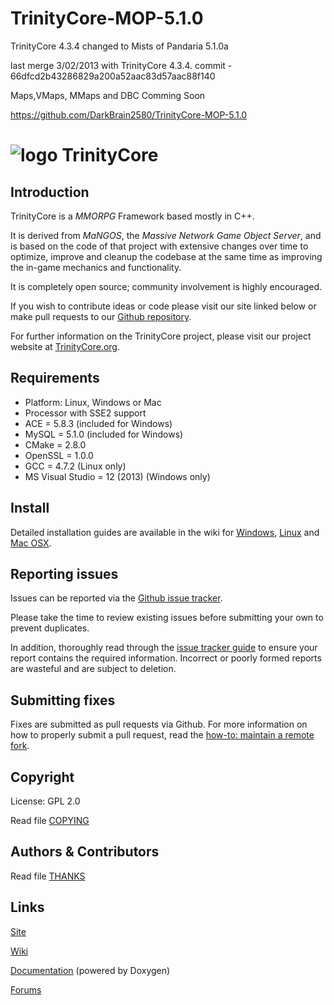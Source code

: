 TrinityCore-MOP-5.1.0
=====================

TrinityCore 4.3.4 changed to Mists of Pandaria 5.1.0a

last merge 3/02/2013 with TrinityCore 4.3.4.
commit - 66dfcd2b43286829a200a52aac83d57aac88f140


Maps,VMaps, MMaps and DBC Comming Soon 



https://github.com/DarkBrain2580/TrinityCore-MOP-5.1.0






# ![logo](http://www.trinitycore.org/f/public/style_images/1_trinitycore.png) TrinityCore


## Introduction

TrinityCore is a *MMORPG* Framework based mostly in C++.

It is derived from *MaNGOS*, the *Massive Network Game Object Server*, and is
based on the code of that project with extensive changes over time to optimize,
improve and cleanup the codebase at the same time as improving the in-game
mechanics and functionality.

It is completely open source; community involvement is highly encouraged.

If you wish to contribute ideas or code please visit our site linked below or
make pull requests to our [Github repository](https://github.com/TrinityCore/TrinityCore).

For further information on the TrinityCore project, please visit our project
website at [TrinityCore.org](http://www.trinitycore.org).


## Requirements

+ Platform: Linux, Windows or Mac
+ Processor with SSE2 support
+ ACE = 5.8.3 (included for Windows)
+ MySQL = 5.1.0 (included for Windows)
+ CMake = 2.8.0
+ OpenSSL = 1.0.0
+ GCC = 4.7.2 (Linux only)
+ MS Visual Studio = 12 (2013) (Windows only)


## Install

Detailed installation guides are available in the wiki for
[Windows](http://collab.kpsn.org/display/tc/How-to_Win),
[Linux](http://collab.kpsn.org/display/tc/How-to_Linux) and
[Mac OSX](http://collab.kpsn.org/display/tc/How-to_Mac).


## Reporting issues

Issues can be reported via the [Github issue tracker](https://github.com/TrinityCore/TrinityCore/issues?labels=Branch-3.3.5a).

Please take the time to review existing issues before submitting your own to
prevent duplicates.

In addition, thoroughly read through the [issue tracker guide](http://www.trinitycore.org/f/topic/37-the-trinitycore-issuetracker-and-you/) to ensure
your report contains the required information. Incorrect or poorly formed
reports are wasteful and are subject to deletion.


## Submitting fixes

Fixes are submitted as pull requests via Github. For more information on how to
properly submit a pull request, read the [how-to: maintain a remote fork](http://www.trinitycore.org/f/topic/6037-howto-maintain-a-remote-fork-for-pull-requests-tortoisegit/).


## Copyright

License: GPL 2.0

Read file [COPYING](COPYING)


## Authors &amp; Contributors

Read file [THANKS](THANKS)


## Links

[Site](http://www.trinitycore.org)

[Wiki](http://trinitycore.info)

[Documentation](http://www.trinitycore.net) (powered by Doxygen)

[Forums](http://www.trinitycore.org/f/)

